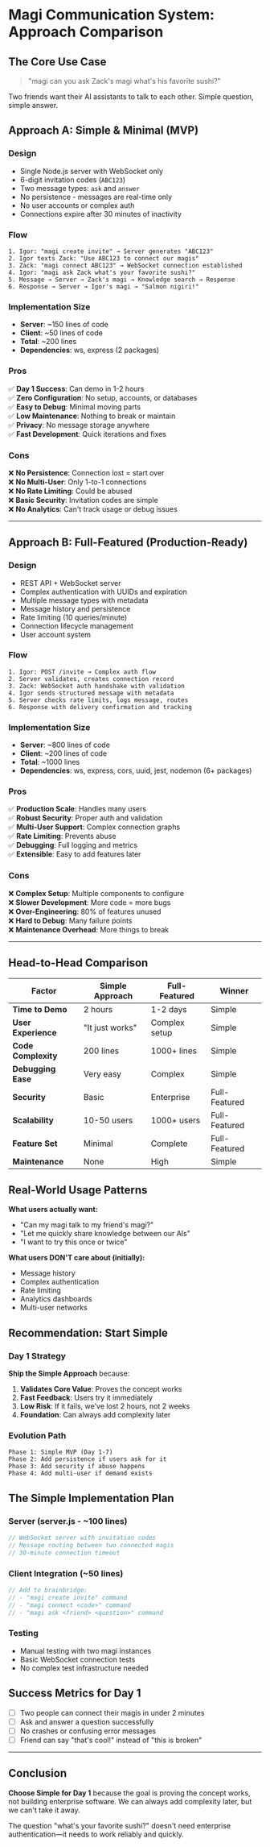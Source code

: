 # Magi Communication System: Approach Comparison

## The Core Use Case
> "magi can you ask Zack's magi what's his favorite sushi?"

Two friends want their AI assistants to talk to each other. Simple question, simple answer.

## Approach A: Simple & Minimal (MVP)

### Design
- Single Node.js server with WebSocket only
- 6-digit invitation codes (`ABC123`)
- Two message types: `ask` and `answer`
- No persistence - messages are real-time only
- No user accounts or complex auth
- Connections expire after 30 minutes of inactivity

### Flow
```
1. Igor: "magi create invite" → Server generates "ABC123"
2. Igor texts Zack: "Use ABC123 to connect our magis"
3. Zack: "magi connect ABC123" → WebSocket connection established
4. Igor: "magi ask Zack what's your favorite sushi?"
5. Message → Server → Zack's magi → Knowledge search → Response
6. Response → Server → Igor's magi → "Salmon nigiri!"
```

### Implementation Size
- **Server**: ~150 lines of code
- **Client**: ~50 lines of code  
- **Total**: ~200 lines
- **Dependencies**: ws, express (2 packages)

### Pros
✅ **Day 1 Success**: Can demo in 1-2 hours  
✅ **Zero Configuration**: No setup, accounts, or databases  
✅ **Easy to Debug**: Minimal moving parts  
✅ **Low Maintenance**: Nothing to break or maintain  
✅ **Privacy**: No message storage anywhere  
✅ **Fast Development**: Quick iterations and fixes  

### Cons
❌ **No Persistence**: Connection lost = start over  
❌ **No Multi-User**: Only 1-to-1 connections  
❌ **No Rate Limiting**: Could be abused  
❌ **Basic Security**: Invitation codes are simple  
❌ **No Analytics**: Can't track usage or debug issues  

---

## Approach B: Full-Featured (Production-Ready)

### Design
- REST API + WebSocket server
- Complex authentication with UUIDs and expiration
- Multiple message types with metadata
- Message history and persistence
- Rate limiting (10 queries/minute)
- Connection lifecycle management
- User account system

### Flow
```
1. Igor: POST /invite → Complex auth flow
2. Server validates, creates connection record
3. Zack: WebSocket auth handshake with validation
4. Igor sends structured message with metadata
5. Server checks rate limits, logs message, routes
6. Response with delivery confirmation and tracking
```

### Implementation Size
- **Server**: ~800 lines of code
- **Client**: ~200 lines of code
- **Total**: ~1000 lines
- **Dependencies**: ws, express, cors, uuid, jest, nodemon (6+ packages)

### Pros
✅ **Production Scale**: Handles many users  
✅ **Robust Security**: Proper auth and validation  
✅ **Multi-User Support**: Complex connection graphs  
✅ **Rate Limiting**: Prevents abuse  
✅ **Debugging**: Full logging and metrics  
✅ **Extensible**: Easy to add features later  

### Cons
❌ **Complex Setup**: Multiple components to configure  
❌ **Slower Development**: More code = more bugs  
❌ **Over-Engineering**: 80% of features unused  
❌ **Hard to Debug**: Many failure points  
❌ **Maintenance Overhead**: More things to break  

---

## Head-to-Head Comparison

| Factor | Simple Approach | Full-Featured | Winner |
|--------|----------------|---------------|---------|
| **Time to Demo** | 2 hours | 1-2 days | Simple |
| **User Experience** | "It just works" | Complex setup | Simple |
| **Code Complexity** | 200 lines | 1000+ lines | Simple |
| **Debugging Ease** | Very easy | Complex | Simple |
| **Security** | Basic | Enterprise | Full-Featured |
| **Scalability** | 10-50 users | 1000+ users | Full-Featured |
| **Feature Set** | Minimal | Complete | Full-Featured |
| **Maintenance** | None | High | Simple |

## Real-World Usage Patterns

**What users actually want:**
- "Can my magi talk to my friend's magi?"
- "Let me quickly share knowledge between our AIs"
- "I want to try this once or twice"

**What users DON'T care about (initially):**
- Message history
- Complex authentication
- Rate limiting
- Analytics dashboards
- Multi-user networks

## Recommendation: Start Simple

### Day 1 Strategy
**Ship the Simple Approach** because:

1. **Validates Core Value**: Proves the concept works
2. **Fast Feedback**: Users try it immediately
3. **Low Risk**: If it fails, we've lost 2 hours, not 2 weeks
4. **Foundation**: Can always add complexity later

### Evolution Path
```
Phase 1: Simple MVP (Day 1-7)
Phase 2: Add persistence if users ask for it
Phase 3: Add security if abuse happens
Phase 4: Add multi-user if demand exists
```

## The Simple Implementation Plan

### Server (server.js - ~100 lines)
```javascript
// WebSocket server with invitation codes
// Message routing between two connected magis
// 30-minute connection timeout
```

### Client Integration (~50 lines)
```javascript
// Add to brainbridge:
// - "magi create invite" command
// - "magi connect <code>" command  
// - "magi ask <friend> <question>" command
```

### Testing
- Manual testing with two magi instances
- Basic WebSocket connection tests
- No complex test infrastructure needed

## Success Metrics for Day 1
- [ ] Two people can connect their magis in under 2 minutes
- [ ] Ask and answer a question successfully
- [ ] No crashes or confusing error messages
- [ ] Friend can say "that's cool!" instead of "this is broken"

---

## Conclusion

**Choose Simple for Day 1** because the goal is proving the concept works, not building enterprise software. We can always add complexity later, but we can't take it away.

The question "what's your favorite sushi?" doesn't need enterprise authentication—it needs to work reliably and quickly.